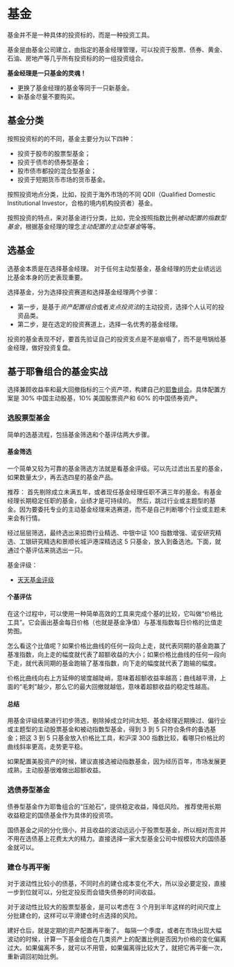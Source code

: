 # 基金

基金并不是一种具体的投资标的，而是一种投资工具。

基金是由基金公司建立，由指定的基金经理管理，可以投资于股票、债券、黄金、石油、房地产等几乎所有投资标的的一组投资组合。

**基金经理是一只基金的灵魂！**
- 更换了基金经理的基金等同于一只新基金。
- 新基金尽量不要购买。

## 基金分类

按照投资标的的不同，基金主要分为以下四种：
- 投资于股市的股票型基金；
- 投资于债市的债券型基金；
- 股市债市都投的混合型基金；
- 投资于短期货币市场的货币基金。

按照投资地点分类，比如，投资于海外市场的不同 QDII（Qualified Domestic Institutional Investor，合格的境内机构投资者）基金。

按照投资的特点，来对基金进行分类，比如，完全按照指数比例*被动配置的指数型基金*，根据基金经理的理念*主动配置的主动型基金*等等。

## 选基金

选基金本质是在选择基金经理。
对于任何主动型基金，基金经理的历史业绩远远比基金本身的历史表现重要。

选择基金，分为选择投资赛道和选择基金经理两个步骤：
- 第一步，是基于*资产配置组合*或者*支点投资法*的主动投资，选择个人认可的投资品类。
- 第二步，是在选定的投资赛道上，选择一名优秀的基金经理。

投资的基金表现不好，要首先验证自己的投资支点是不是崩塌了，而不是甩锅给基金经理，做好投资复盘。

## 基于耶鲁组合的基金实战

选择兼顾收益率和最大回撤指标的三个资产项，构建自己的[耶鲁组合](../asset-portfolio/04.md)。具体配置方案是 30% 中国主动股基，10% 美国股票资产和 60% 的中国债券资产。

### 选股票型基金

简单的选基流程，包括基金筛选和个基评估两大步骤。

#### 基金筛选

一个简单又较为可靠的基金筛选方法就是看基金评级。可以先过滤出五星的基金，如果数量太少，再去选四星的基金产品。

推荐：
首先剔除成立未满五年，或者现任基金经理任职不满三年的基金。有基金经理长期稳定任职的基金，业绩才是可持续的。
然后，跳过行业或主题型的基金。因为要委托专业的主动基金经理来选赛道，而不是自己判断哪个行业或主题未来会有行情。

经过层层筛选，最终选出来招商行业精选、中银中证 100 指数增强、诺安研究精选、工银研究精选和景顺长城沪港深精选这 5 只基金，放入到备选池。下面，就通过个基评估来挑选出一只。

基金评级：
- [天天基金评级](https://fund.eastmoney.com/data/fundrating.html)

#### 个基评估

在这个过程中，可以使用一种简单高效的工具来完成个基的比较，它叫做“价格比工具”。它会画出基金每日价格（也就是基金净值）与基准指数每日价格的比值走势图。

怎么看这个比值呢？如果价格比曲线的任何一段向上走，就代表同期的基金跑赢了基准指数，向上走的幅度就代表了超额收益的大小；如果价格比曲线的任何一段向下走，就代表同期的基金跑输了基准指数，向下走的幅度就代表了跑输的幅度。

价格比曲线向右上方延伸的坡度越陡峭，意味着超额收益率越高；曲线越平滑，上面的“毛刺”越少，那么它的最大回撤就越低，意味着超额收益的稳定性越高。

#### 总结

用基金评级结果进行初步筛选，剔除掉成立时间太短、基金经理近期换过、偏行业或主题型的主动股票基金和被动指数型基金，得到 3 到 5 只符合条件的备选基金；把这 3 到 5 只基金放入价格比工具，和沪深 300 指数比较，看哪只价格比的曲线斜率更高，走势更平稳。

如果配置美股资产的时候，建议直接选被动指数基金，因为经历百年，市场发展更成熟，主动股基很难做出超额收益。

### 选债券型基金

债券型基金作为耶鲁组合的“压舱石”，提供稳定收益，降低风险。
推荐使用长期收益稳定的国债基金作为具体的投资项。

国债基金之间的分化很小，并且收益的波动远远小于股票型基金，所以相对而言并不用在选债基上花费太大的精力。直接选择一家大型基金公司中规模较大的国债基金就可以。

### 建仓与再平衡

对于波动性比较小的债基，不同时点的建仓成本变化不大，所以没必要定投，直接一步到位就可以，分批定投反而会错失债券的时间收益。

对于波动性比较大的股票型基金，是可以考虑在 3 个月到半年这样的时间尺度上分批建仓的，这样可以平滑建仓时点选择的风险。

建好仓后，就是定期的资产配置再平衡了。
每隔一个季度，或者在市场出现大幅波动的时候，计算一下基金组合在几类资产上的配置比例是否因为价格的变化偏离过大。如果偏离不多，就可以不用管，如果偏离得比较大了，就把它再平衡一次，重新调回初始比例。
